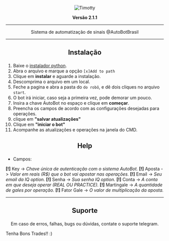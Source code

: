 <p align="center"><img src="https://i.imgur.com/UiVvzSS.jpg" size="50" alt="Timotty"></p>
<p align="center"><strong>Versão 2.1.1</strong></p>

* * *
<p align="center">Sistema de automatização de sinais @AutoBotBrasil</p>

* * *
## <p align="center">Instalação</p>
 
 1) Baixe o [instalador python](https://www.python.org/downloads/).
 2) Abra o arquivo e marque a opção ``[x]Add to path``
 3) Clique em **instalar** e aguarde a instalação.
 4) Descomprima o arquivo em um local.
 5) Feche a pagina e abra a pasta do ``do robô``, e dê dois cliques no arquivo ``start``.
 6) O bot irá iniciar, caso seja a primeira vez, pode demorar um pouco.
 7) Insira a chave AutoBot no espaço e clique em **começar**.
 8) Preencha os campos de acordo com as configurações desejadas para operações.
 9) clique em **"salvar atualizações"**
 10) Clique em **"iniciar o bot"**
 11) Acompanhe as atualizações e operações na janela do CMD.

## <p align="center">Help</p>

 * Campos:

 **[!]** Key        -> *Chave única de autenticação com o sistema AutoBot.*
 **[!]** Aposta     -> *Valor em reais (R$) que o bot vai apostar nas operações.*
 **[!]** Email      -> *Seu email da IQ option.*
 **[!]** Senha      -> *Sua senha IQ option.*
 **[!]** Conta      -> *A conta em que deseja operar (REAL OU PRACTICE).*
 **[!]** Martingale -> *A quantidade de gales por operação.*
 **[!]** Fator Gale -> *O valor de multiplicação da aposta.*

* * *
## <p align="center">Suporte</p>
<p align="center">Em caso de erros, falhas, bugs ou dúvidas, contate o suporte telegram.</p>

Tenha Bons Trades!! :)

